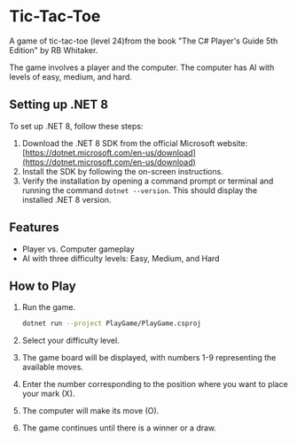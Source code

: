 # Tic-Tac-Toe

A game of tic-tac-toe (level 24)from the book "The C# Player's Guide 5th Edition" by RB Whitaker.

The game involves a player and the computer.  The computer has AI with levels of easy, medium, and hard.

## Setting up .NET 8

To set up .NET 8, follow these steps:

1. Download the .NET 8 SDK from the official Microsoft website: [https://dotnet.microsoft.com/en-us/download](https://dotnet.microsoft.com/en-us/download)
2. Install the SDK by following the on-screen instructions.
3. Verify the installation by opening a command prompt or terminal and running the command `dotnet --version`. This should display the installed .NET 8 version.

## Features

* Player vs. Computer gameplay
* AI with three difficulty levels: Easy, Medium, and Hard

## How to Play

1. Run the game.

    ```bash
   dotnet run --project PlayGame/PlayGame.csproj
    ```

2. Select your difficulty level.
3. The game board will be displayed, with numbers 1-9 representing the available moves.
4. Enter the number corresponding to the position where you want to place your mark (X).
5. The computer will make its move (O).
6. The game continues until there is a winner or a draw.

